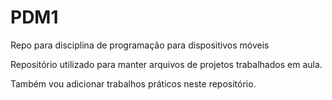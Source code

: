 # PDM1
Repo para disciplina de programação para dispositivos móveis

Repositório utilizado para manter arquivos de projetos trabalhados em aula. 

Também vou adicionar trabalhos práticos neste repositório.
